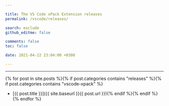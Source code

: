 ```yaml
---

title: The VS Code xPack Extension releases
permalink: /vscode/releases/

search: exclude
github_editme: false

comments: false
toc: false

date: 2021-04-22 23:04:00 +0300

---
```


___
{% for post in site.posts %}{% if post.categories contains "releases" %}{% if post.categories contains "vscode-xpack" %}
* [{{ post.title }}]({{ site.baseurl }}{{ post.url }}){% endif %}{% endif %}{% endfor %}
